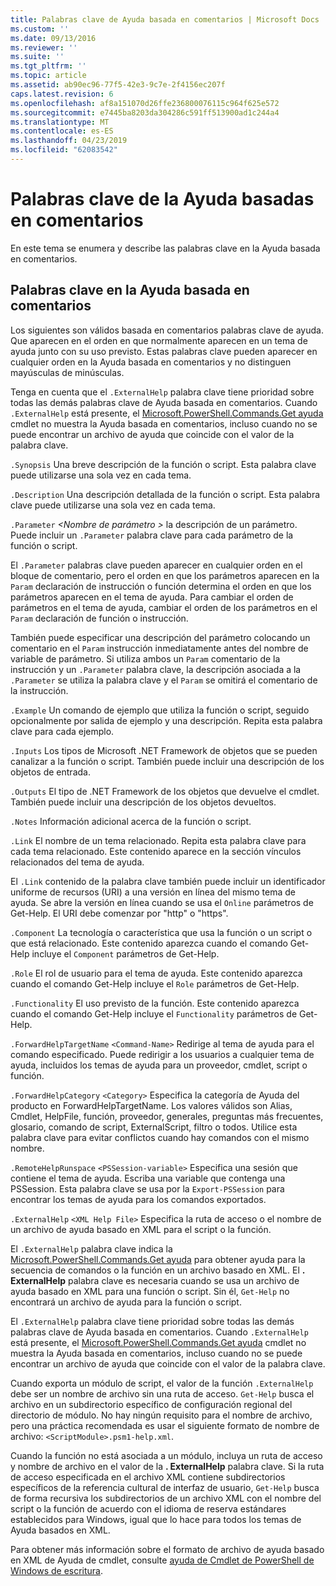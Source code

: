 ```yaml
---
title: Palabras clave de Ayuda basada en comentarios | Microsoft Docs
ms.custom: ''
ms.date: 09/13/2016
ms.reviewer: ''
ms.suite: ''
ms.tgt_pltfrm: ''
ms.topic: article
ms.assetid: ab90ec96-77f5-42e3-9c7e-2f4156ec207f
caps.latest.revision: 6
ms.openlocfilehash: af8a151070d26ffe236800076115c964f625e572
ms.sourcegitcommit: e7445ba8203da304286c591ff513900ad1c244a4
ms.translationtype: MT
ms.contentlocale: es-ES
ms.lasthandoff: 04/23/2019
ms.locfileid: "62083542"
---
```

# <a name="comment-based-help-keywords"></a>Palabras clave de la Ayuda basadas en comentarios

En este tema se enumera y describe las palabras clave en la Ayuda basada en comentarios.

## <a name="keywords-in-comment-based-help"></a>Palabras clave en la Ayuda basada en comentarios

Los siguientes son válidos basada en comentarios palabras clave de ayuda. Que aparecen en el orden en que normalmente aparecen en un tema de ayuda junto con su uso previsto. Estas palabras clave pueden aparecer en cualquier orden en la Ayuda basada en comentarios y no distinguen mayúsculas de minúsculas.

Tenga en cuenta que el `.ExternalHelp` palabra clave tiene prioridad sobre todas las demás palabras clave de Ayuda basada en comentarios. Cuando `.ExternalHelp` está presente, el [Microsoft.PowerShell.Commands.Get ayuda](/dotnet/api/Microsoft.PowerShell.Commands.Get-Help) cmdlet no muestra la Ayuda basada en comentarios, incluso cuando no se puede encontrar un archivo de ayuda que coincide con el valor de la palabra clave.

`.Synopsis` Una breve descripción de la función o script. Esta palabra clave puede utilizarse una sola vez en cada tema.

`.Description` Una descripción detallada de la función o script. Esta palabra clave puede utilizarse una sola vez en cada tema.

`.Parameter` *\<Nombre de parámetro >* la descripción de un parámetro. Puede incluir un `.Parameter` palabra clave para cada parámetro de la función o script.

El `.Parameter` palabras clave pueden aparecer en cualquier orden en el bloque de comentario, pero el orden en que los parámetros aparecen en la `Param` declaración de instrucción o función determina el orden en que los parámetros aparecen en el tema de ayuda. Para cambiar el orden de parámetros en el tema de ayuda, cambiar el orden de los parámetros en el `Param` declaración de función o instrucción.

También puede especificar una descripción del parámetro colocando un comentario en el `Param` instrucción inmediatamente antes del nombre de variable de parámetro. Si utiliza ambos un `Param` comentario de la instrucción y un `.Parameter` palabra clave, la descripción asociada a la `.Parameter` se utiliza la palabra clave y el `Param` se omitirá el comentario de la instrucción.

`.Example` Un comando de ejemplo que utiliza la función o script, seguido opcionalmente por salida de ejemplo y una descripción. Repita esta palabra clave para cada ejemplo.

`.Inputs` Los tipos de Microsoft .NET Framework de objetos que se pueden canalizar a la función o script. También puede incluir una descripción de los objetos de entrada.

`.Outputs` El tipo de .NET Framework de los objetos que devuelve el cmdlet. También puede incluir una descripción de los objetos devueltos.

`.Notes` Información adicional acerca de la función o script.

`.Link` El nombre de un tema relacionado. Repita esta palabra clave para cada tema relacionado. Este contenido aparece en la sección vínculos relacionados del tema de ayuda.

El `.Link` contenido de la palabra clave también puede incluir un identificador uniforme de recursos (URI) a una versión en línea del mismo tema de ayuda. Se abre la versión en línea cuando se usa el `Online` parámetros de Get-Help. El URI debe comenzar por "http" o "https".

`.Component` La tecnología o característica que usa la función o un script o que está relacionado. Este contenido aparezca cuando el comando Get-Help incluye el `Component` parámetros de Get-Help.

`.Role` El rol de usuario para el tema de ayuda. Este contenido aparezca cuando el comando Get-Help incluye el `Role` parámetros de Get-Help.

`.Functionality` El uso previsto de la función. Este contenido aparezca cuando el comando Get-Help incluye el `Functionality` parámetros de Get-Help.

`.ForwardHelpTargetName` `<Command-Name>` Redirige al tema de ayuda para el comando especificado. Puede redirigir a los usuarios a cualquier tema de ayuda, incluidos los temas de ayuda para un proveedor, cmdlet, script o función.

`.ForwardHelpCategory` `<Category>` Especifica la categoría de Ayuda del producto en ForwardHelpTargetName. Los valores válidos son Alias, Cmdlet, HelpFile, función, proveedor, generales, preguntas más frecuentes, glosario, comando de script, ExternalScript, filtro o todos. Utilice esta palabra clave para evitar conflictos cuando hay comandos con el mismo nombre.

`.RemoteHelpRunspace` `<PSSession-variable>` Especifica una sesión que contiene el tema de ayuda. Escriba una variable que contenga una PSSession. Esta palabra clave se usa por la `Export-PSSession` para encontrar los temas de ayuda para los comandos exportados.

`.ExternalHelp` `<XML Help File>` Especifica la ruta de acceso o el nombre de un archivo de ayuda basado en XML para el script o la función.

El `.ExternalHelp` palabra clave indica la [Microsoft.PowerShell.Commands.Get ayuda](/dotnet/api/Microsoft.PowerShell.Commands.Get-Help) para obtener ayuda para la secuencia de comandos o la función en un archivo basado en XML. El **. ExternalHelp** palabra clave es necesaria cuando se usa un archivo de ayuda basado en XML para una función o script. Sin él, `Get-Help` no encontrará un archivo de ayuda para la función o script.

El `.ExternalHelp` palabra clave tiene prioridad sobre todas las demás palabras clave de Ayuda basada en comentarios. Cuando `.ExternalHelp` está presente, el [Microsoft.PowerShell.Commands.Get ayuda](/dotnet/api/Microsoft.PowerShell.Commands.Get-Help) cmdlet no muestra la Ayuda basada en comentarios, incluso cuando no se puede encontrar un archivo de ayuda que coincide con el valor de la palabra clave.

Cuando exporta un módulo de script, el valor de la función `.ExternalHelp` debe ser un nombre de archivo sin una ruta de acceso. `Get-Help` busca el archivo en un subdirectorio específico de configuración regional del directorio de módulo. No hay ningún requisito para el nombre de archivo, pero una práctica recomendada es usar el siguiente formato de nombre de archivo: `<ScriptModule>.psm1-help.xml`.

Cuando la función no está asociada a un módulo, incluya un ruta de acceso y nombre de archivo en el valor de la **. ExternalHelp** palabra clave. Si la ruta de acceso especificada en el archivo XML contiene subdirectorios específicos de la referencia cultural de interfaz de usuario, `Get-Help` busca de forma recursiva los subdirectorios de un archivo XML con el nombre del script o la función de acuerdo con el idioma de reserva estándares establecidos para Windows, igual que lo hace para todos los temas de Ayuda basados en XML.

Para obtener más información sobre el formato de archivo de ayuda basado en XML de Ayuda de cmdlet, consulte [ayuda de Cmdlet de PowerShell de Windows de escritura](./writing-help-for-windows-powershell-cmdlets.md).